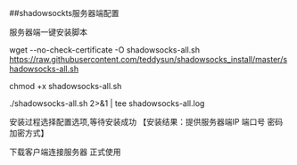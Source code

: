 ##shadowsockts服务器端配置

服务器端一键安装脚本

wget --no-check-certificate -O shadowsocks-all.sh https://raw.githubusercontent.com/teddysun/shadowsocks_install/master/shadowsocks-all.sh

chmod +x shadowsocks-all.sh

./shadowsocks-all.sh 2>&1 | tee shadowsocks-all.log

安装过程选择配置选项,等待安装成功
【安装结果：提供服务器端IP 端口号 密码 加密方式】

下载客户端连接服务器 正式使用

